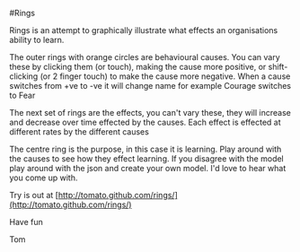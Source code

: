 #Rings

Rings is an attempt to graphically illustrate what effects an organisations ability to learn.

The outer rings with orange circles are behavioural causes. You can vary these by clicking them (or touch), making the cause more positive, or shift-clicking (or 2 finger touch) to make the cause more negative. When a cause switches from +ve to -ve it will change name for example Courage switches to Fear

The next set of rings are the effects, you can't vary these, they will increase and decrease over time effected by the causes. Each effect is effected at different rates by the different causes

The centre ring is the purpose, in this case it is learning. Play around with the causes to see how they effect learning. If you disagree with the model play around with the json and create your own model. I'd love to hear what you come up with.

Try is out at [http://tomato.github.com/rings/](http://tomato.github.com/rings/)

Have fun

Tom
